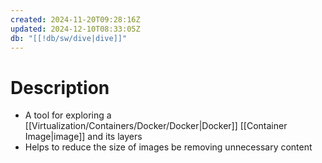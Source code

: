 ```yaml
---
created: 2024-11-20T09:28:16Z
updated: 2024-12-10T08:33:05Z
db: "[[!db/sw/dive|dive]]"
---
```

# Description
- A tool for exploring a [[Virtualization/Containers/Docker/Docker|Docker]] [[Container Image|image]] and its layers
- Helps to reduce the size of images be removing unnecessary content 